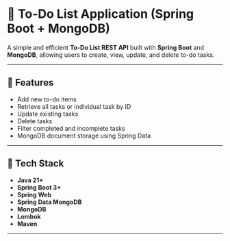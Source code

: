 # 📝 To-Do List Application (Spring Boot + MongoDB)

A simple and efficient **To-Do List REST API** built with **Spring Boot** and **MongoDB**, allowing users to create, view, update, and delete to-do tasks.

---

## 📌 Features

- Add new to-do items
- Retrieve all tasks or individual task by ID
- Update existing tasks
- Delete tasks
- Filter completed and incomplete tasks
- MongoDB document storage using Spring Data

---

## 🧱 Tech Stack

- **Java 21+**
- **Spring Boot 3+**
- **Spring Web**
- **Spring Data MongoDB**
- **MongoDB** 
- **Lombok** 
- **Maven**

---



